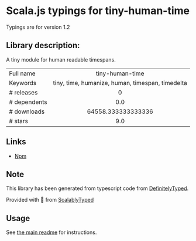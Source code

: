 
# Scala.js typings for tiny-human-time

Typings are for version 1.2

## Library description:
A tiny module for human readable timespans.

|                    |                 |
| ------------------ | :-------------: |
| Full name          | tiny-human-time |
| Keywords           | tiny, time, humanize, human, timespan, timedelta |
| # releases         | 0 |
| # dependents       | 0.0 |
| # downloads        | 64558.333333333336 |
| # stars            | 9.0 |

## Links
- [Npm](https://www.npmjs.com/package/tiny-human-time)
    


## Note
This library has been generated from typescript code from [DefinitelyTyped](https://definitelytyped.org).

Provided with :purple_heart: from [ScalablyTyped](https://github.com/oyvindberg/ScalablyTyped)

## Usage
See [the main readme](../../readme.md) for instructions.



